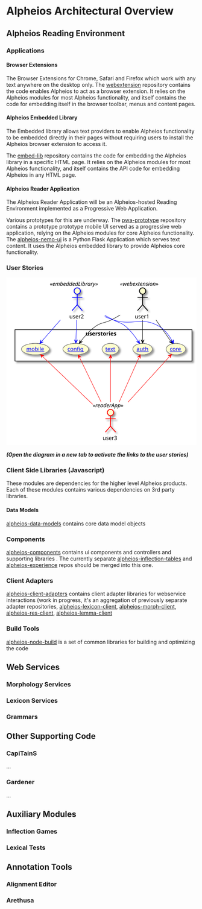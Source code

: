 # Alpheios Architectural Overview

## Alpheios Reading Environment 

### Applications

#### Browser Extensions
The Browser Extensions for Chrome, Safari and Firefox which work with any text anywhere on the desktop only. The [webextension](https://github.com/alpheios-project/webextension) repository contains the code enables Alpheios 
to act as a browser extension. It relies on the Alpheios modules for most Alpheios functionality, and itself contains the code for embedding itself in the browser toolbar, menus and content pages.

#### Alpheios Embedded Library

The Embedded library allows text providers to enable Alpheios functionality to be embedded directly in their pages without requiring users to install the Alpheios browser extension to access it.

The [embed-lib](https://github.com/alpheios-project/embed-lib) repository contains the code for embedding the Alpheios
library in a specific HTML page.  It relies on the Alpheios modules for most Alpheios functionality, and itself 
contains the API code for embedding Alpheios in any HTML page.

#### Alpheios Reader Application
The Alpheios Reader Application will be an Alpheios-hosted Reading Environment implemented as a Progressive Web Application.

Various prototypes for this are underway.  The [pwa-prototype](https://github.com/alpheios-project/pwa-prototype) repository contains a prototype prototype mobile UI served as a progressive web application, relying on the Alpheios modules for core Alpheios functionality. The [alpheios-nemo-ui](https://github.com/alpheios-project/alpheios_nemo_ui) is a Python Flask Application which serves text content. It uses the Alpheios embedded library to provide Alpheios core functionality.  

### User Stories 

![Use Case Diagram](app-use-cases.svg)

***(Open the diagram in a new tab to activate the links to the user stories)***

### Client Side Libraries (Javascript)

These modules are dependencies for the higher level Alpheios products. Each of these modules contains various dependencies on 
3rd party libraries. 

#### Data Models
[alpheios-data-models](https://github.com/alpheios-project/data-models) contains core data model objects

### Components
[alpheios-components](https://github.com/alpheios-project/components) contains ui components and controllers and supporting libraries . The currently separate [alpheios-inflection-tables](https://github.com/alpheios-project/inflection-tables) and [alpheios-experience](https://github.com/alpheios-project/experience) repos should be merged into this one.

### Client Adapters
[alpheios-client-adapters](https://github.com/alpheios-project/client-adapters) contains client adapter libraries for webservice interactions (work in progress, it's an aggregation of previously separate adapter repositories, [alpheios-lexicon-client](https://github.com/alpheios-project/lexicon-client), [alpheios-morph-client](https://github.com/alpheios-project/morph-client), [alpheios-res-client](https://github.com/alpheios-project/res-client), [alpheios-lemma-client](https://github.com/alpheios-project/lemma-client) 

### Build Tools
[alpheios-node-build](https://github.com/alpheios-project/node-build) is a set of common libraries for building and optimizing the code


## Web Services

### Morphology Services

### Lexicon Services

### Grammars

## Other Supporting Code

### CapiTainS

...

### Gardener

...

## Auxiliary Modules

### Inflection Games

### Lexical Tests

## Annotation Tools

### Alignment Editor

### Arethusa

